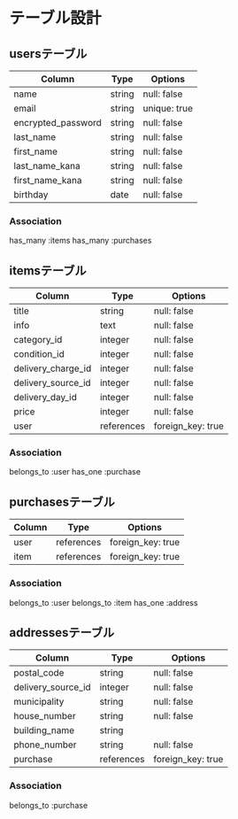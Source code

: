 # テーブル設計

## usersテーブル

| Column             | Type   | Options      |
|--------------------|--------|--------------|
| name               | string | null: false  |
| email              | string | unique: true |
| encrypted_password | string | null: false  |
| last_name          | string | null: false  |
| first_name         | string | null: false  |
| last_name_kana     | string | null: false  |
| first_name_kana    | string | null: false  |
| birthday           | date   | null: false  |

### Association
 has_many :items
 has_many :purchases

## itemsテーブル

| Column             | Type       | Options           |
|--------------------|------------|-------------------|
| title              | string     | null: false       |
| info               | text       | null: false       |
| category_id        | integer    | null: false       |
| condition_id       | integer    | null: false       |
| delivery_charge_id | integer    | null: false       |
| delivery_source_id | integer    | null: false       |
| delivery_day_id    | integer    | null: false       |
| price              | integer    | null: false       |
| user               | references | foreign_key: true |

### Association
 belongs_to :user
 has_one :purchase

## purchasesテーブル

| Column | Type       | Options           |
|--------|------------|-------------------|
| user   | references | foreign_key: true |
| item   | references | foreign_key: true |


### Association
 belongs_to :user
 belongs_to :item
 has_one :address

## addressesテーブル

| Column             | Type       | Options           |
|--------------------|------------|-------------------|
| postal_code        | string     | null: false       |
| delivery_source_id | integer    | null: false       |
| municipality       | string     | null: false       |
| house_number       | string     | null: false       |
| building_name      | string     |                   |
| phone_number       | string     | null: false       |
| purchase           | references | foreign_key: true |

### Association
belongs_to :purchase